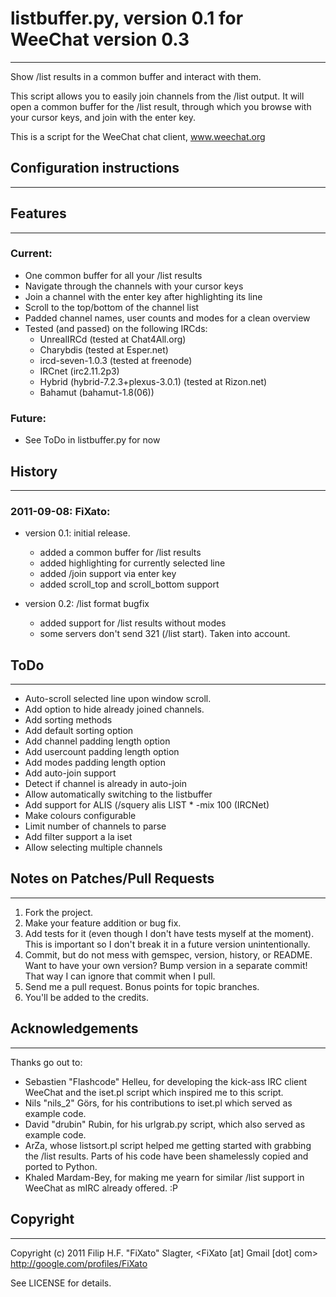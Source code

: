 # listbuffer.py, version 0.1 for WeeChat version 0.3
******************************************************************************

Show /list results in a common buffer and interact with them.

This script allows you to easily join channels from the /list output. 
It will open a common buffer for the /list result, through which you 
browse with your cursor keys, and join with the enter key.

This is a script for the WeeChat chat client, www.weechat.org


## Configuration instructions
******************************************************************************


## Features
******************************************************************************

### Current:

* One common buffer for all your /list results
* Navigate through the channels with your cursor keys
* Join a channel with the enter key after highlighting its line
* Scroll to the top/bottom of the channel list
* Padded channel names, user counts and modes for a clean overview
* Tested (and passed) on the following IRCds:
    * UnrealIRCd (tested at Chat4All.org)
    * Charybdis (tested at Esper.net)
    * ircd-seven-1.0.3 (tested at freenode) 
    * IRCnet (irc2.11.2p3)
    * Hybrid (hybrid-7.2.3+plexus-3.0.1) (tested at Rizon.net)
    * Bahamut (bahamut-1.8(06))

### Future:

* See ToDo in listbuffer.py for now

## History
******************************************************************************

### 2011-09-08: FiXato:

* version 0.1:  initial release.
    * added a common buffer for /list results
    * added highlighting for currently selected line
    * added /join support via enter key
    * added scroll_top and scroll_bottom support

* version 0.2:  /list format bugfix
    * added support for /list results without modes
    * some servers don't send 321 (/list start). Taken into account.

## ToDo
******************************************************************************

- Auto-scroll selected line upon window scroll.
- Add option to hide already joined channels.
- Add sorting methods
- Add default sorting option
- Add channel padding length option
- Add usercount padding length option
- Add modes padding length option
- Add auto-join support
- Detect if channel is already in auto-join
- Allow automatically switching to the listbuffer
- Add support for ALIS (/squery alis LIST * -mix 100 (IRCNet)
- Make colours configurable
- Limit number of channels to parse
- Add filter support a la iset
- Allow selecting multiple channels

## Notes on Patches/Pull Requests
******************************************************************************

1. Fork the project.
2. Make your feature addition or bug fix.
3. Add tests for it (even though I don't have tests myself at the moment). 
  This is important so I don't break it in a future version unintentionally.
4. Commit, but do not mess with gemspec, version, history, or README.
  Want to have your own version? Bump version in a separate commit!
  That way I can ignore that commit when I pull.
5. Send me a pull request. Bonus points for topic branches.
6. You'll be added to the credits.

## Acknowledgements
******************************************************************************

Thanks go out to:

* Sebastien "Flashcode" Helleu, for developing the kick-ass IRC client WeeChat
    and the iset.pl script which inspired me to this script.
* Nils "nils_2" Görs, for his contributions to iset.pl which served as
    example code.
* David "drubin" Rubin, for his urlgrab.py script, which also served
    as example code.
* ArZa, whose listsort.pl script helped me getting started with 
    grabbing the /list results. Parts of his code have been shamelessly
    copied and ported to Python.
* Khaled Mardam-Bey, for making me yearn for similar /list support in 
    WeeChat as mIRC already offered. :P


## Copyright
******************************************************************************

Copyright (c) 2011 Filip H.F. "FiXato" Slagter,
    <FiXato [at] Gmail [dot] com>
    http://google.com/profiles/FiXato

See LICENSE for details.